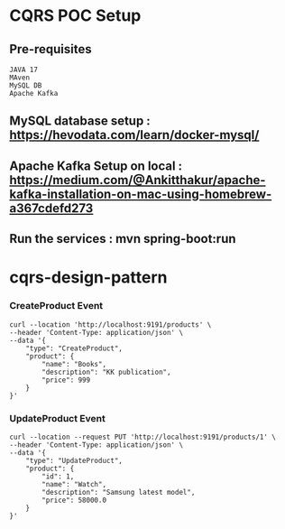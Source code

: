# CQRS POC Setup

## Pre-requisites
    JAVA 17
    MAven 
    MySQL DB
    Apache Kafka

## MySQL database setup : https://hevodata.com/learn/docker-mysql/

## Apache Kafka Setup on local : https://medium.com/@Ankitthakur/apache-kafka-installation-on-mac-using-homebrew-a367cdefd273 

## Run the services : mvn spring-boot:run


# cqrs-design-pattern

### CreateProduct Event

```
curl --location 'http://localhost:9191/products' \
--header 'Content-Type: application/json' \
--data '{
    "type": "CreateProduct",
    "product": {
        "name": "Books",
        "description": "KK publication",
        "price": 999
    }
}'
```
### UpdateProduct Event

```
curl --location --request PUT 'http://localhost:9191/products/1' \
--header 'Content-Type: application/json' \
--data '{
    "type": "UpdateProduct",
    "product": {
        "id": 1,
        "name": "Watch",
        "description": "Samsung latest model",
        "price": 58000.0
    }
}'
```
